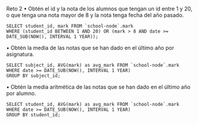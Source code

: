 Reto 2
• Obtén el id y la nota de los alumnos que tengan un id entre 1 y 20, o que tenga una nota mayor de 8 y la nota tenga fecha del año pasado.

    SELECT student_id, mark FROM `school-node`.mark 
    WHERE (student_id BETWEEN 1 AND 20) OR (mark > 8 AND date >= DATE_SUB(NOW(), INTERVAL 1 YEAR));

    
• Obtén la media de las notas que se han dado en el último año por asignatura.

    SELECT subject_id, AVG(mark) as avg_mark FROM `school-node`.mark
    WHERE date >= DATE_SUB(NOW(), INTERVAL 1 YEAR)
    GROUP BY subject_id;


• Obtén la media aritmética de las notas que se han dado en el último año por alumno.

    SELECT student_id, AVG(mark) as avg_mark FROM `school-node`.mark   
    WHERE date >= DATE_SUB(NOW(), INTERVAL 1 YEAR)
    GROUP BY student_id;
